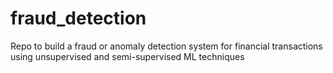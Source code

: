 # fraud_detection
Repo to build a fraud or anomaly detection system for financial transactions using unsupervised and semi-supervised ML techniques
